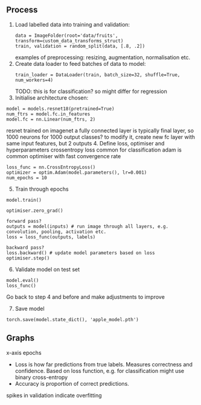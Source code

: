 <!-- SPDX-License-Identifier: zlib-acknowledgement -->
## Process
1. Load labelled data into training and validation:
   ```
   data = ImageFolder(root='data/fruits', transform=custom_data_transforms_struct)
   train, validation = random_split(data, [.8, .2])
   ```
   examples of preprocessing: resizing, augmentation, normalisation etc.
2. Create data loader to feed batches of data to model:
   ```
   train_loader = DataLoader(train, batch_size=32, shuffle=True, num_workers=4)
   ```
   TODO: this is for classification? so might differ for regression
3. Initialise architecture chosen:
```
model = models.resnet18(pretrained=True)
num_ftrs = model.fc.in_features
model.fc = nn.Linear(num_ftrs, 2)
```
   resnet trained on imagenet
   a fully connected layer is typically final layer, so 1000 neurons for 1000 output classes?
   to modify it, create new fc layer with same input features, but 2 outputs 
4. Define loss, optimiser and hyperparameters
crossentropy loss common for classification
adam is common optimiser with fast convergence rate
```
loss_func = nn.CrossEntropyLoss()
optimizer = optim.Adam(model.parameters(), lr=0.001)
num_epochs = 10
```
5. Train through epochs
```
model.train()

optimiser.zero_grad()

forward pass?
outputs = model(inputs) # run image through all layers, e.g. convolution, pooling, activation etc.
loss = loss_func(outputs, labels)

backward pass?
loss.backward() # update model parameters based on loss
optimiser.step()
```

6. Validate model on test set
```
model.eval()
loss_func()
```
Go back to step 4 and before and make adjustments to improve

7. Save model
```
torch.save(model.state_dict(), 'apple_model.pth')
```



## Graphs
x-axis epochs
- Loss is how far predictions from true labels.
  Measures correctness and confidence.
  Based on loss function, e.g. for classification might use binary cross-entropy
- Accuracy is proportion of correct predictions. 

spikes in validation indicate overfitting
